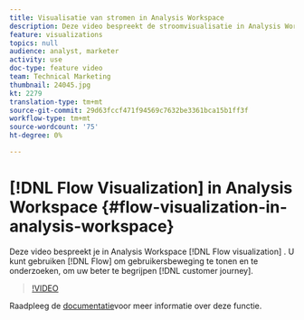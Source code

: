 ```yaml
---
title: Visualisatie van stromen in Analysis Workspace
description: Deze video bespreekt de stroomvisualisatie in Analysis Workspace. U kunt stroom gebruiken om gebruikersbeweging te tonen en te onderzoeken, om uw klantenreis beter te begrijpen.
feature: visualizations
topics: null
audience: analyst, marketer
activity: use
doc-type: feature video
team: Technical Marketing
thumbnail: 24045.jpg
kt: 2279
translation-type: tm+mt
source-git-commit: 29d63fccf471f94569c7632be3361bca15b1ff3f
workflow-type: tm+mt
source-wordcount: '75'
ht-degree: 0%

---
```



# [!DNL Flow Visualization] in Analysis Workspace {#flow-visualization-in-analysis-workspace}

Deze video bespreekt je in Analysis Workspace [!DNL Flow visualization] . U kunt gebruiken [!DNL Flow] om gebruikersbeweging te tonen en te onderzoeken, om uw beter te begrijpen [!DNL customer journey].

>[!VIDEO](https://video.tv.adobe.com/v/24045/?quality=12)

Raadpleeg de [documentatie](https://marketing.adobe.com/resources/help/en_US/analytics/analysis-workspace/flow.html)voor meer informatie over deze functie.